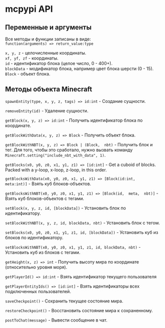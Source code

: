 # mcpypi API

## Переменные и аргументы

Все методы и функции записаны в виде:\
`function(arguments) => return_value:type`

`x, y, z` - целочисленные координаты.\
`xf, yf, zf` - координаты.\
`id` - идентификатор блока (целое число,  0 - 400+).\
`blockData` - модификатор блока,  например цвет блока шерсти (0 - 15).
`Block` - объект блока.

## Методы объекта Minecraft

`spawnEntity(type, x, y, z, tags) => id:int` - Создание сущности.

`removeEntity(id)` - Удаление сущности.

`getBlock(x, y, z) => id:int` - Получить идентификатор блока по координате.

`getBlockWithData(x, y, z) => Block` - Получить объект блока.

`getBlockWithNBT(x, y, z) => Block | (Block,  nbt)` - Получить блок и тег. Для того,  чтобы это сработало,  нужно вызвать команду `Minecraft.setting("include_nbt_with_data", 1)`.

`getBlocks(x0, y0, z0, x1, y1, z1) => [id:int]` - Get a cuboid of blocks. Packed with a y-loop,  x-loop,  z-loop,  in this order.

`getBlocksWithData(x0, y0, z0, x1, y1, z1) => [Block(id:int,  meta:int)]` - Взять куб блоков-объектов.

`getBlocksWithNBT(x0, y0, z0, x1, y1, z1) => [Block(id,  meta,  nbt)]` - Взять куб блоков-объектов с тегами.

`setBlock(x, y, z, id, [blockData])` - Установить блок по идентификатору.

`setBlockWithNBT(x, y, z, id, blockData, nbt)` - Установить блок с тегом.

`setBlocks(x0, y0, z0, x1, y1, z1, id, [blockData])` - Установить куб из блоков по идентификатору.

`setBlocksWithNBT(x0, y0, z0, x1, y1, z1, id, blockData, nbt)` - Установить куб из блоков с тегами.

`getHeight(x, z) => int` - Получить высоту мира по координате (относительно уровня моря).

`getPlayerId() => id:int` - Взять идентификатор текущего пользователя

`getPlayerEntityIds() => [id:int]` - Взять идентификаторы всех подключенных пользователей.

`saveCheckpoint()` - Сохранить текущее состояние мира.

`restoreCheckpoint()` - Восстановить состояние мира к сохраненному.

`postToChat(message)` - Вывести сообщение в чат.
